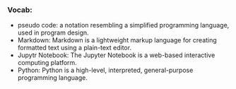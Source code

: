 
### Vocab:
- pseudo code: a notation resembling a simplified programming language, used in program design.
- Markdown: Markdown is a lightweight markup language for creating formatted text using a plain-text editor.
- Jupytr Notebook: The Jupyter Notebook is a web-based interactive computing platform.
- Python: Python is a high-level, interpreted, general-purpose programming language. 
